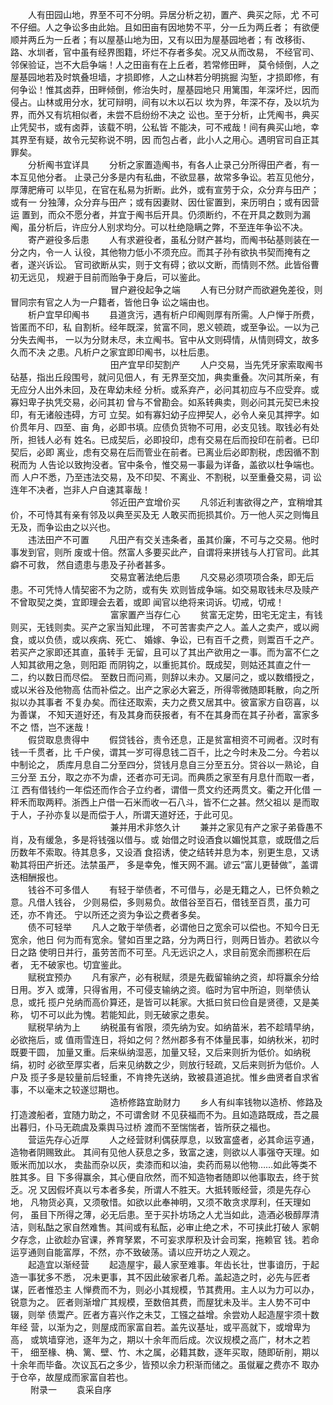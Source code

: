 <!-- { "loadSidebar": true } -->
　　人有田园山地，界至不可不分明。异居分析之初，置产、典买之际，尤 不可不仔细。人之争讼多由此始。且如田亩有因地势不平，分一丘为两丘者； 有欲便顺并两丘为一丘者；有以屋基山地为田，又有以田为屋基园地者；有 改移街、路、水圳者，官中虽有经界图籍，坏烂不存者多矣。况又从而改易， 不经官司、邻保验证，岂不大启争端！人之田亩有在上丘者，若常修田畔， 莫令倾倒，人之屋基园地若及时筑叠坦墙，才损即修，人之山林若分明挑掘 沟堑，才损即修，有何争讼！惟其卤莽，田畔倾倒，修治失时，屋基园地只 用篱围，年深坏烂，因而侵占。山林或用分水，犹可辩明，间有以木以石以 坎为界，年深不存，及以坑为界，而外又有坑相似者，未尝不启纷纷不决之 讼也。至于分析，止凭阄书，典买止凭契书，或有卤莽，该载不明，公私皆 不能决，可不戒哉！间有典买山地，幸其界至有疑，故令元契称说不明，因 而包占者，此小人之用心。遇明官司自正其罪矣。  
　　分析阄书宜详具 
　　分析之家置造阄书，有各人止录己分所得田产者，有一本互见他分者。 止录己分多是内有私曲，不欲显暴，故常多争讼。若互见他分，厚薄肥瘠可 以毕见，在官在私易为折断。此外，或有宣劳于众，众分弃与田产；或有一 分独薄，众分弃与田产；或有因妻财、因仕宦置到，来历明白；或有因营运 置到，而众不愿分者，并宜于阄书后开具。仍须断约，不在开具之数则为漏 阄，虽分析后，许应分人别求均分。可以杜绝隐瞒之弊，不至连年争讼不决。  
　　寄产避役多后患 
　　人有求避役者，虽私分财产甚均，而阄书砧基则装在一分之内，令一人 认役，其他物力低小不须充应。而其子孙有欲执书契而掩有之者，遂兴诉讼。 官司欲断从实，则于文有碍；欲以文断，而情则不然。此皆俗曹初无远见， 规避于目前而贻争于身后，可以鉴此。   
　　
　　
　　
　　
　　   冒户避役起争之端 
　　人有已分财产而欲避免差役，则冒同宗有官之人为一户籍者，皆他日争 讼之端由也。  
　　析户宜早印阄书 
　　县道贪污，遇有析户印阄则厚有所需。人户惮于所费，皆匿而不印，私 自割析。经年既深，贫富不同，恩义顿疏，或至争讼。一以为己分失去阄书， 一以为分财未尽，未立阄书。官中从文则碍情，从情则碍文，故多久而不决 之患。凡析户之家宜即印阄书，以杜后患。   
　　
　　
　　
　　
　　   田产宜早印契割产 
　　人户交易，当先凭牙家索取阄书砧基，指出丘段围号，就问见佃人，有 无界至交加，典卖重叠。次问其所亲，有无应分人出外未回，及在卑幼未经 分析。或系弃产，必问其初应与不应受弃。或寡妇卑子执凭交易，必问其初 曾与不曾勘会。如系转典卖，则必问其元契已未投印，有无诸般违碍，方可 立契。如有寡妇幼子应押契人，必令人亲见其押字。如价贯年月、四至、亩 角，必即书填。应债负货物不可用，必支见钱。取钱必有处所，担钱人必有 姓名。已成契后，必即投印，虑有交易在后而投印在前者。已印契后，必即 离业，虑有交易在后而管业在前者。已离业后必即割税，虑因循不割税而为 人告论以致拘没者。官中条令，惟交易一事最为详备，盖欲以杜争端也。而 人户不悉，乃至违法交易，及不印契、不离业、不割税，以至重叠交易，词 讼连年不决者，岂非人户自速其辜哉！   
　　
　　
　　
　　
　　   邻近田产宜增价买 
　　凡邻近利害欲得之产，宜稍增其价，不可恃其有亲有邻及以典至买及无 人敢买而扼损其价。万一他人买之则悔且无及，而争讼由之以兴也。  
　　违法田产不可置 
　　凡田产有交关违条者，虽其价廉，不可与之交易。他时事发到官，则所 废或十倍。然富人多要买此产，自谓将来拼钱与人打官司。此其癖不可救， 然自遗患与患及子孙者甚多。   
　　
　　
　　
　　
　　   交易宜著法绝后患 
　　凡交易必须项项合条，即无后患。不可凭恃人情契密不为之防，或有失 欢则皆成争端。如交易取钱未尽及赎产不曾取契之类，宜即理会去着，或即 闻官以绝将来词诉。切戒，切戒！   
　　
　　
　　
　　
　　   富家置产当存仁心 
　　贫富无定势，田宅无定主，有钱则买，无钱则卖。买产之家当知此理， 不可苦害卖产之人。盖人之卖产，或以阙食，或以负债，或以疾病、死亡、 婚嫁、争讼，已有百千之费，则鬻百千之产。若买产之家即还其直，虽转手 无留，且可以了其出产欲用之一事。而为富不仁之人知其欲用之急，则阳距 而阴钩之，以重扼其价。既成契，则姑还其直之什一二，约以数日而尽偿。 至数日而问焉，则辞以未办。又屡问之，或以数缗授之，或以米谷及他物高 估而补偿之。出产之家必大窘乏，所得零微随即耗散，向之所拟以办其事者 不复办矣。而往还取索，夫力之费又居其中。彼富家方自窃喜，以为善谋， 不知天道好还，有及其身而获报者，有不在其身而在其子孙者，富家多不之 悟，岂不迷哉！  
　　假贷取息贵得中 
　　假贷钱谷，责令还息，正是贫富相资不可阙者。汉时有钱一千贯者，比 千户侯，谓其一岁可得息钱二百千，比之今时未及二分。今若以中制论之， 质库月息自二分至四分，贷钱月息自三分至五分。贷谷以一熟论，自三分至 五分，取之亦不为虐，还者亦可无词。而典质之家至有月息什而取一者，江 西有借钱约一年偿还而作合子立约者，谓借一贯文约还两贯文。衢之开化借 一秤禾而取两秤。浙西上户借一石米而收一石八斗，皆不仁之甚。然父祖以 是而取于人，子孙亦复以是而偿于人，所谓天道好还，于此可见。   
　　
　　
　　
　　
　　   兼并用术非悠久计 
　　兼并之家见有产之家子弟昏愚不肖，及有缓急，多是将钱强以借与。或 始借之时设酒食以媚悦其意，或既借之后历数年不索取。待其息多，又设酒 食招诱，使之结转并息为本，别更生息，又诱勒其将田产折还。法禁虽严， 多是幸免，惟天网不漏。谚云“富儿更替做”，盖谓迭相酬报也。  
　　钱谷不可多借人 
　　有轻于举债者，不可借与，必是无籍之人，已怀负赖之意。凡借人钱谷， 少则易偿，多则易负。故借谷至百石，借钱至百贯，虽力可还，亦不肯还。 宁以所还之资为争讼之费者多矣。   
　　债不可轻举 
　　凡人之敢于举债者，必谓他日之宽余可以偿也。不知今日无宽余，他日 何为而有宽余。譬如百里之路，分为两日行，则两日皆办。若欲以今日之路 使明日并行，虽劳苦而不可至。凡无远识之人，求目前宽余而挪积在后者， 无不破家也。切宜鉴此。   
　　赋税宜预办 
　　凡有家产，必有税赋，须是先截留输纳之资，却将赢余分给日用。岁入 或薄，只得省用，不可侵支输纳之资。临时为官中所迫，则举债认息，或托 揽户兑纳而高价算还，是皆可以耗家。大抵曰贫曰俭自是贤德，又是美称， 切不可以此为愧。若能知此，则无破家之患矣。  
　　赋税早纳为上 
　　纳税虽有省限，须先纳为安。如纳苗米，若不趁晴早纳，必欲拖后，或 值雨雪连日，将如之何？然州郡多有不体量民事，如纳秋米，初时既要干圆， 加量又重。后来纵纳湿恶，加量又轻，又后来则折为低价。如纳税绢，初时 必欲至厚实者，后来见纳数之少，则放行轻疏，又后来则折为低价。人户及 揽子多是较量前后轻重，不肯搀先送纳，致被县道追扰。惟乡曲贤者自求省 事，不以毫末之较遂愆期也。   
　　
　　
　　
　　
　　   造桥修路宜助财力 
　　乡人有纠率钱物以造桥、修路及打造渡船者，宜随力助之，不可谓舍财 不见获福而不为。且如造路既成，吾之晨出暮归，仆马无疏虞及乘舆马过桥 渡而不至惴惴者，皆所获之福也。  
　　营运先存心近厚 
　　人之经营财利偶获厚息，以致富盛者，必其命运亨通，造物者阴赐致此。 其间有见他人获息之多，致富之速，则欲以人事强夺天理。如贩米而加以水， 卖盐而杂以灰，卖漆而和以油，卖药而易以他物……如此等类不胜其多。目 下多得赢余，其心便自欣然，而不知造物者随即以他事取去，终于贫乏。况 又因假坏真以亏本者多矣，所谓人不胜天。大抵转贩经营，须是先存心地， 凡物货必真，又须敬惜。如欲以此奉神明，又须不敢贪求厚利，任天理如何， 虽目下所得之薄，必无后患。至于买扑坊场之人尤当如此，造酒必极醇厚清 洁，则私酤之家自然难售。其间或有私酝，必审止绝之术，不可挟此打破人 家朝夕存念，止欲趁办官课，养育孥累，不可妄求厚积及计会司案，拖赖官 钱。若命运亨通则自能富厚，不然，亦不致破荡。请以应开坊之人观之。  
　　起造宜以渐经营 
　　起造屋宇，最人家至难事。年齿长壮，世事谙历，于起造一事犹多不悉， 况未更事，其不因此破家者几希。盖起造之时，必先与匠者谋，匠者惟恐主 人惮费而不为，则必小其规模，节其费用。主人以为力可以办，锐意为之。 匠者则渐增广其规模，至数倍其费，而屋犹未及半。主人势不可中辍，则举 债鬻产。匠者方喜兴作之未艾，工镪之益增。余尝劝人起造屋宇须十数年经 营，以渐为之，则屋成而家富自若。盖先议基址，或平高就下，或增卑为高， 或筑墙穿池，逐年为之，期以十余年而后成。次议规模之高广，材木之若干， 细至椽、桷、篱、壁、竹、木之属，必籍其数，逐年买取，随即斫削，期以 十余年而毕备。次议瓦石之多少，皆预以余力积渐而储之。虽僦雇之费亦不 取办于仓卒，故屋成而家富自若也。   
　　  附录一 
　　袁采自序 

